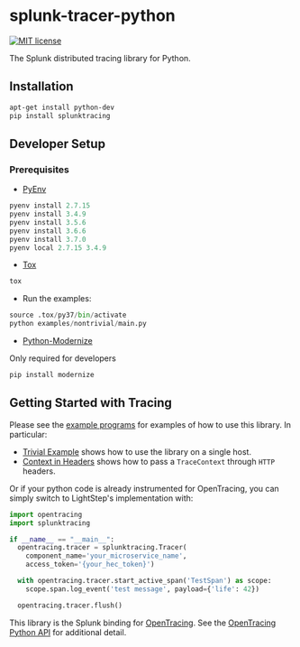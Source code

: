 # splunk-tracer-python

[![MIT license](http://img.shields.io/badge/license-MIT-blue.svg)](http://opensource.org/licenses/MIT)

The Splunk distributed tracing library for Python.

## Installation

```bash
apt-get install python-dev
pip install splunktracing
```

## Developer Setup

### Prerequisites
* [PyEnv](https://github.com/pyenv/pyenv)

```python
pyenv install 2.7.15
pyenv install 3.4.9
pyenv install 3.5.6
pyenv install 3.6.6
pyenv install 3.7.0
pyenv local 2.7.15 3.4.9
```

* [Tox](https://pypi.org/project/tox/)
```python
tox
```

* Run the examples:
```python
source .tox/py37/bin/activate
python examples/nontrivial/main.py
```

* [Python-Modernize](https://github.com/python-modernize/python-modernize)

Only required for developers
```python
pip install modernize
```


## Getting Started with Tracing

Please see the [example programs](examples/) for examples of how to use this library. In particular:

* [Trivial Example](examples/trivial/main.py) shows how to use the library on a single host.
* [Context in Headers](examples/http/context_in_headers.py) shows how to pass a `TraceContext` through `HTTP` headers.

Or if your python code is already instrumented for OpenTracing, you can simply switch to LightStep's implementation with:

```python
import opentracing
import splunktracing

if __name__ == "__main__":
  opentracing.tracer = splunktracing.Tracer(
    component_name='your_microservice_name',
    access_token='{your_hec_token}')

  with opentracing.tracer.start_active_span('TestSpan') as scope:
    scope.span.log_event('test message', payload={'life': 42})

  opentracing.tracer.flush()
```


This library is the Splunk binding for [OpenTracing](http://opentracing.io/). See the [OpenTracing Python API](https://github.com/opentracing/opentracing-python) for additional detail.
